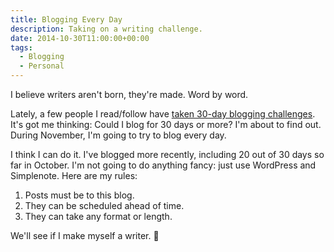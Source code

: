 ```yaml
---
title: Blogging Every Day
description: Taking on a writing challenge.
date: 2014-10-30T11:00:00+00:00
tags:
  - Blogging
  - Personal
---
```


I believe writers aren't born, they're made. Word by word.

Lately, a few people I read/follow have [taken 30-day blogging challenges](http://om.co/2014/10/05/30-days-of-blogging/). It's got me thinking: Could I blog for 30 days or more? I'm about to find out. During November, I'm going to try to blog every day.

I think I can do it. I've blogged more recently, including 20 out of 30 days so far in October. I'm not going to do anything fancy: just use WordPress and Simplenote. Here are my rules:

  1. Posts must be to this blog.
  2. They can be scheduled ahead of time.
  3. They can take any format or length.

We'll see if I make myself a writer. 🙂